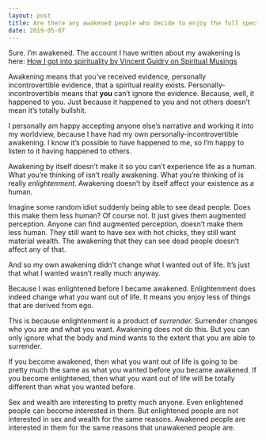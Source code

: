 ```yaml
---
layout: post
title: Are there any awakened people who decide to enjoy the full spectrum of human experience, e.g., sex, wealth, etc?
date: 2019-05-07
---
```


<p>Sure. I’m awakened. The account I have written about my awakening is here: <a href="https://spiritual-musings.quora.com/How-I-got-into-spirituality">How I got into spirituality by Vincent Guidry on Spiritual Musings</a></p><p>Awakening means that you’ve received evidence, personally incontrovertible evidence, that a spiritual reality exists. Personally-incontrovertible means that <b>you</b> can’t ignore the evidence. Because, well, it happened to you. Just because it happened to you and not others doesn’t mean it’s totally bullshit.</p><p>I personally am happy accepting anyone else’s narrative and working it into my worldview, because I have had my own personally-incontrovertible awakening. I know it’s possible to have happened to me, so I’m happy to listen to it having happened to others.</p><p>Awakening by itself doesn’t make it so you can’t experience life as a human. What you’re thinking of isn’t really awakening. What you’re thinking of is really <i>enlightenment</i>. Awakening doesn’t by itself affect your existence as a human.</p><p>Imagine some random idiot suddenly being able to see dead people. Does this make them less human? Of course not. It just gives them augmented perception. Anyone can find augmented perception, doesn’t make them less human. They still want to have sex with hot chicks, they still want material wealth. The awakening that they can see dead people doesn’t affect any of that.</p><p>And so my own awakening didn’t change what I wanted out of life. It’s just that what I wanted wasn’t really much anyway.</p><p>Because I was enlightened before I became awakened. Enlightenment does indeed change what you want out of life. It means you enjoy less of things that are derived from ego.</p><p>This is because enlightenment is a product of <i>surrender.</i> Surrender changes who you are and what you want. Awakening does not do this. But you can only ignore what the body and mind wants to the extent that you are able to surrender.</p><p>If you become awakened, then what you want out of life is going to be pretty much the same as what you wanted before you became awakened. If you become enlightened, then what you want out of life will be totally different than what you wanted before.</p><p>Sex and wealth are interesting to pretty much anyone. Even enlightened people can become interested in them. But enlightened people are not interested in sex and wealth for the same reasons. Awakened people are interested in them for the same reasons that unawakened people are.</p>
